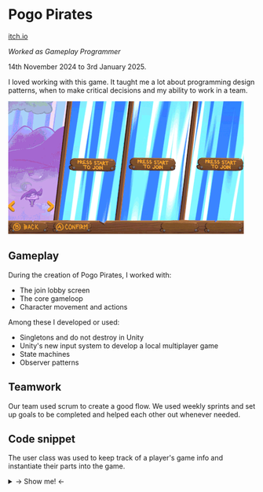 # Pogo Pirates

[itch.io](https://yrgo-game-creator.itch.io/pogopirates)

*Worked as Gameplay Programmer*

14th November 2024 to 3rd January 2025.

I loved working with this game. It taught me a lot about programming design patterns, when to make critical decisions and my ability to work in a team.

![Pogo Pirates lobby](PogoPiratesLobby.gif)

## Gameplay
During the creation of Pogo Pirates, I worked with:

* The join lobby screen
* The core gameloop
* Character movement and actions

Among these I developed or used:

* Singletons and do not destroy in Unity
* Unity's new input system to develop a local multiplayer game
* State machines
* Observer patterns

## Teamwork
Our team used scrum to create a good flow. We used weekly sprints and set up goals to be completed and helped each other out whenever needed.

## Code snippet
The user class was used to keep track of a player's game info and instantiate their parts into the game.

<details>
<summary>→ Show me! ←</summary>

```cs

public class User
{
    public int joinId;
    public int pawnId;

    public Pawn pawn;
    public InputDevice device;
    
    public GameObject menuPawnObject;
    
    public int victories;
    public bool isAlive = false;

    public User(int joinId, InputDevice device)
    {
        Debug.Log($"<color=blue>User {joinId}</color> has been created with <color=red>Device {device.name}</color>.");
        
        this.joinId = joinId;
        this.device = device;
    }

    public GameObject InstantiateCharacterPawn()
    {
        Debug.Log($"<color=blue>User {joinId}</color> has been instantiated as <color=green>character {pawn.Id}</color>");

        return Instantiate(pawn.characterPawnPrefab);
    }

    public GameObject InstantiateMenuPawn(GameObject prefab)
    {
        Debug.Log($"Menu pawn for <color=blue>User {joinId}</color> has been instantiated.");

        menuPawnObject = PlayerInput.Instantiate(
            prefab,
            pairWithDevice: device
        ).gameObject;
        
        menuPawnObject.GetComponent<MenuPawn>().user = this;
        return menuPawnObject;
    }

    public GameObject InstantiateKnockBar(Transform parent)
    {
        Debug.Log($"<color=red>Knock bar</color> for <color=blue>Character {pawn.Id}</color> has been instantiated for <color=green>User {joinId}</color>.");
        
        GameObject knockBarObject = Object.Instantiate(pawn.knockOutBarPrefab, parent);
        
        GameplayManager manager = Object.FindObjectOfType<GameplayManager>();

        if (manager is not SandboxManager _)
        {
            KnockOutBar knockOutBar = knockBarObject.GetComponent<KnockOutBar>();
            
            for (int i = 0; i < victories; i++)
            {
                Object.Instantiate(knockOutBar.victoryPrefab, knockBarObject.transform);
            }
        }
        
        return knockBarObject;
    }

    private GameObject Instantiate(GameObject prefab)
    {
        if (prefab is null)
            throw new ArgumentNullException($"The prefab variable is null for <color=blue>User {joinId}</color>.");
        
        Debug.Log($"Instantiated <color=blue>User {joinId}</color> with <color=red>Device {device.name}</color>.");
        
        return PlayerInput.Instantiate(
            prefab,
            pairWithDevice: device
        ).gameObject;
    }

    public void SetPawn(Pawn characterPawn)
    {
        pawn = characterPawn;
    }

    public void SetMenuPawn(GameObject pawnObject)
    {
        menuPawnObject = pawnObject;
    }
}
```
</details>